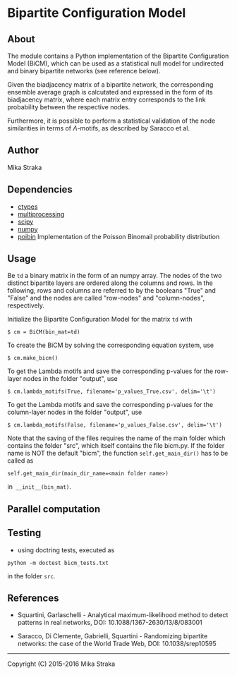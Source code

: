 # Bipartite Configuration Model

## About
The module contains a Python implementation of the Bipartite Configuration
Model (BiCM), which can be used as a statistical null model for undirected and
binary bipartite networks (see reference below).

Given the biadjacency matrix of a bipartite network, the corresponding ensemble
average graph is calcutated and expressed in the form of its biadjacency
matrix, where each matrix entry corresponds to the link probability between the
respective nodes.

Furthermore, it is possible to perform a statistical validation of the node similarities in terms of $\Lambda$-motifs, as described by Saracco et al.
 
## Author 
Mika Straka

## Dependencies
* [ctypes](https://docs.python.org/2/library/ctypes.html)
* [multiprocessing](https://docs.python.org/2/library/multiprocessing.html)
* [scipy](https://www.scipy.org/)
* [numpy](www.numpy.org)
* [poibin](https://github.com/tsakim/poibin) Implementation of the Poisson Binomail probability distribution

## Usage
Be `td` a binary matrix in the form of an numpy array. The nodes of the two
distinct bipartite layers are ordered along the columns and rows. In the
following, rows and columns are referred to by the booleans "True" and
"False" and the nodes are called "row-nodes" and "column-nodes",
respectively.

Initialize the Bipartite Configuration Model for the matrix `td` with
```
$ cm = BiCM(bin_mat=td)
```
To create the BiCM by solving the corresponding equation system, use
```
$ cm.make_bicm()
```
To get the Lambda motifs and save the corresponding p-values for the
row-layer nodes in the folder "output", use
```
$ cm.lambda_motifs(True, filename='p_values_True.csv', delim='\t')
```
To get the Lambda motifs and save the corresponding p-values for the
column-layer nodes in the folder "output", use
```
$ cm.lambda_motifs(False, filename='p_values_False.csv', delim='\t')
```
Note that the saving of the files requires the name of the main folder
which contains the folder "src", which itself contains the file bicm.py.
If the folder name is NOT the default "bicm", the function
`self.get_main_dir()` has to be called as
```
self.get_main_dir(main_dir_name=<main folder name>)
```
in` __init__(bin_mat)`.

## Parallel computation

## Testing
- using doctring tests, executed as
```
python -m doctest bicm_tests.txt
```
in the folder `src`.

## References
* Squartini, Garlaschelli - Analytical maximum-likelihood method to detect
patterns in real networks, DOI: 10.1088/1367-2630/13/8/083001

* Saracco, Di Clemente, Gabrielli, Squartini - Randomizing bipartite networks:
the case of the World Trade Web, DOI: 10.1038/srep10595

---
Copyright (C) 2015-2016 Mika Straka 
